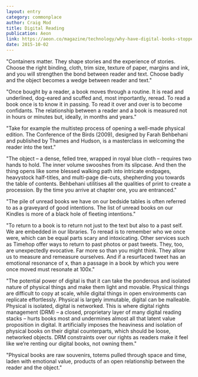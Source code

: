 ```yaml
---
layout: entry
category: commonplace
author: Craig Mod
title: Digital Reading
publication: Aeon
link: https://aeon.co/magazine/technology/why-have-digital-books-stopped-evolving
date: 2015-10-02
---
```


"Containers matter. They shape stories and the experience of stories. Choose the right binding, cloth, trim size, texture of paper, margins and ink, and you will strengthen the bond between reader and text. Choose badly and the object becomes a wedge between reader and text."

"Once bought by a reader, a book moves through a routine. It is read and underlined, dog-eared and scuffed and, most importantly, reread. To read a book once is to know it in passing. To read it over and over is to become confidants. The relationship between a reader and a book is measured not in hours or minutes but, ideally, in months and years."

"Take for example the multistep process of opening a well-made physical edition. The Conference of the Birds (2009), designed by Farah Behbehani and published by Thames and Hudson, is a masterclass in welcoming the reader into the text."

"The object – a dense, felled tree, wrapped in royal blue cloth – requires two hands to hold. The inner volume swooshes from its slipcase. And then the thing opens like some blessed walking path into intricate endpages, heavystock half-titles, and multi-page die-cuts, shepherding you towards the table of contents. Behbehani utilitises all the qualities of print to create a procession. By the time you arrive at chapter one, you are entranced."

"The pile of unread books we have on our bedside tables is often referred to as a graveyard of good intentions. The list of unread books on our Kindles is more of a black hole of fleeting intentions."

"To return to a book is to return not just to the text but also to a past self. We are embedded in our libraries. To reread is to remember who we once were, which can be equal parts scary and intoxicating. Other services such as Timehop offer ways to return to past photos or past tweets. They, too, are unexpectedly evocative. Far more so than you might think. They allow us to measure and remeasure ourselves. And if a resurfaced tweet has an emotional resonance of x, than a passage in a book by which you were once moved must resonate at 100x."

"The potential power of digital is that it can take the ponderous and isolated nature of physical things and make them light and movable. Physical things are difficult to copy at scale, while digital things in open environments can replicate effortlessly. Physical is largely immutable, digital can be malleable. Physical is isolated, digital is networked. This is where digital rights management (DRM) – a closed, proprietary layer of many digital reading stacks – hurts books most and undermines almost all that latent value proposition in digital. It artificially imposes the heaviness and isolation of physical books on their digital counterparts, which should be loose, networked objects. DRM constraints over our rights as readers make it feel like we’re renting our digital books, not owning them."

"Physical books are raw souvenirs, totems pulled through space and time, laden with emotional value, products of an open relationship between the reader and the object."

